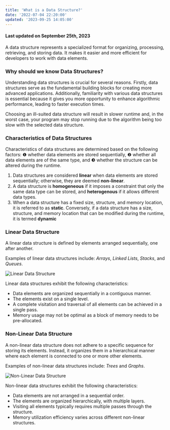 ```yaml
---
title: 'What is a Data Structure?'
date: '2022-07-04 22:20:00'
updated: '2023-09-25 14:05:00'
---
```


#### Last updated on September 25th, 2023

A data structure represents a specialized format for organizing, processing, retrieving, and storing data. It makes it easier and more efficient for developers to work with data elements.

### Why should we know Data Structures?

Understanding data structures is crucial for several reasons. Firstly, data structures serve as the fundamental building blocks for creating more advanced applications. Additionally, familiarity with various data structures is essential because it gives you more opportunity to enhance algorithmic performance, leading to faster execution times.

Choosing an ill-suited data structure will result in slower runtime and, in the worst case, your program may stop running due to the algorithm being too slow with the selected data structure.

### Characteristics of Data Structures

Characteristics of data structures are determined based on the following factors: ❶ whether data elements are stored sequentially, ❷ whether all data elements are of the same type, and ❸ whether the structure can be altered during the runtime.

1. Data structures are considered **linear** when data elements are stored sequentially; otherwise, they are deemed **non-linear**.
2. A data structure is **homogeneous** if it imposes a constraint that only the same data type can be stored, and **heterogenous** if it allows different data types.
3. When a data structure has a fixed size, structure, and memory location, it is referred to as **static**. Conversely, if a data structure has a size, structure, and memory location that can be modified during the runtime, it is termed **dynamic**

### Linear Data Structure

A linear data structure is defined by elements arranged sequentially, one after another.

Examples of linear data structures include: _Arrays_, _Linked Lists_, _Stacks_, and _Queues_.

![Linear Data Structure](/images/linear-data-structure.gif)

Linear data structures exhibit the following characteristics:

- Data elements are organized sequentially in a contiguous manner.
- The elements exist on a single level.
- A complete visitation and traversal of all elements can be achieved in a single pass.
- Memory usage may not be optimal as a block of memory needs to be pre-allocated.

### Non-Linear Data Structure

A non-linear data structure does not adhere to a specific sequence for storing its elements. Instead, it organizes them in a hierarchical manner where each element is connected to one or more other elements.

Examples of non-linear data structures include: _Trees_ and _Graphs_.

![Non-Linear Data Structure](/images/nonlinear-data-structure.gif)

Non-linear data structures exhibit the following characteristics:

- Data elements are not arranged in a sequential order.
- The elements are organized hierarchically, with multiple layers.
- Visiting all elements typically requires multiple passes through the structure.
- Memory utilization efficiency varies across different non-linear structures.
